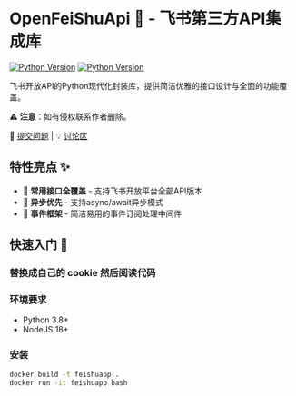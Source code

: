 # OpenFeiShuApi 🚀 - 飞书第三方API集成库

[![Python Version](https://img.shields.io/badge/python-3.8%2B-blue)](https://www.python.org/)
[![Python Version](https://img.shields.io/badge/nodejs-18%2B-blue)](https://nodejs.org/zh-cn/)

飞书开放API的Python现代化封装库，提供简洁优雅的接口设计与全面的功能覆盖。

⚠️ **注意**：如有侵权联系作者删除。

🐛 [提交问题](https://github.com/cv-cat/OpenFeiShuApi/issues) | 💡 [讨论区](https://github.com/cv-cat/OpenFeiShuApi/discussions)

## 特性亮点 ✨

- 🧩 **常用接口全覆盖** - 支持飞书开放平台全部API版本
- 🚀 **异步优先** - 支持async/await异步模式
- 📡 **事件框架** - 简洁易用的事件订阅处理中间件

## 快速入门 🚴
### 替换成自己的 cookie 然后阅读代码

### 环境要求
- Python 3.8+
- NodeJS 18+

### 安装
```bash
docker build -t feishuapp .
docker run -it feishuapp bash
